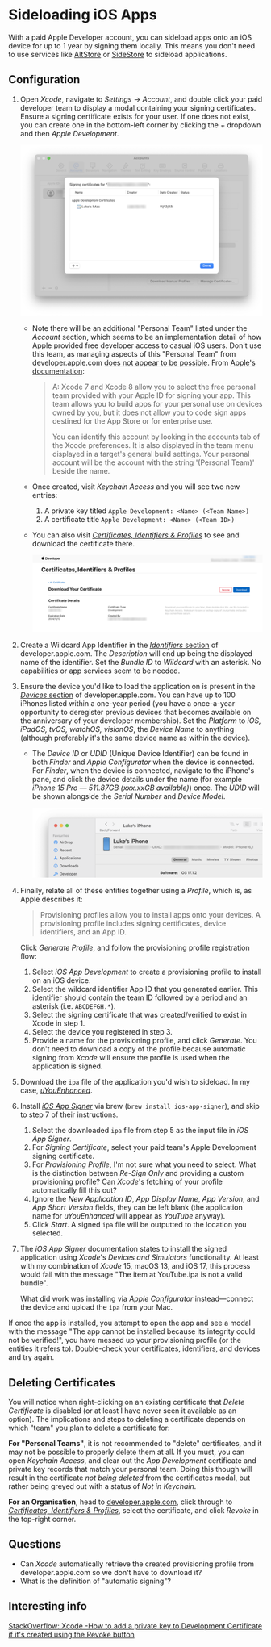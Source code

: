 # Sideloading iOS Apps

With a paid Apple Developer account, you can sideload apps onto an iOS device for up to 1 year by signing them locally.
This means you don't need to use services like [AltStore][1] or [SideStore][2] to sideload applications.

## Configuration

1. Open _Xcode_, navigate to _Settings_ → _Account_, and double click your paid developer team to display a modal containing your signing certificates.
   Ensure a signing certificate exists for your user.
   If one does not exist, you can create one in the bottom-left corner by clicking the _+_ dropdown and then _Apple Development_.

    ![](images/xcode-signing-certificates.png)

    - Note there will be an additional "Personal Team" listed under the _Account_ section, which seems to be an implementation detail of how Apple provided free developer access to casual iOS users.
      Don't use this team, as managing aspects of this "Personal Team" from developer.apple.com [does not appear to be possible][8].
      From [Apple's documentation][3]:

        > A: Xcode 7 and Xcode 8 allow you to select the free personal team provided with your Apple ID for signing your app. This team allows you to build apps for your personal use on devices owned by you, but it does not allow you to code sign apps destined for the App Store or for enterprise use.
        >
        > You can identify this account by looking in the accounts tab of the Xcode preferences. It is also displayed in the team menu displayed in a target's general build settings. Your personal account will be the account with the string '(Personal Team)' beside the name.

    - Once created, visit _Keychain Access_ and you will see two new entries:
        1. A private key titled `Apple Development: <Name> (<Team Name>)`
        2. A certificate title `Apple Development: <Name> (<Team ID>)`
    - You can also visit [_Certificates, Identifiers & Profiles_][5] to see and download the certificate there.

        ![](images/certificate-download.png)

2. Create a Wildcard App Identifier in the [_Identifiers_ section][6] of developer.apple.com.
   The _Description_ will end up being the displayed name of the identifier.
   Set the _Bundle ID_ to _Wildcard_ with an asterisk.
   No capabilities or app services seem to be needed.

3. Ensure the device you'd like to load the application on is present in the [_Devices_ section][7] of developer.apple.com.
   You can have up to 100 iPhones listed within a one-year period (you have a once-a-year opportunity to deregister previous devices that becomes available on the anniversary of your developer membership).
   Set the _Platform_ to _iOS, iPadOS, tvOS, watchOS, visionOS_, the _Device Name_ to anything (although preferably it's the same device name as within the device).

    - The _Device ID_ or _UDID_ (Unique Device Identifier) can be found in both _Finder_ and _Apple Configurator_ when the device is connected.
      For _Finder_, when the device is connected, navigate to the iPhone's pane, and click the device details under the name (for example _iPhone 15 Pro — 511.87GB (xxx.xxGB available)_) once.
      The _UDID_ will be shown alongside the _Serial Number_ and _Device Model_.

        ![](images/iphone-udid-in-finder.png)

4. Finally, relate all of these entities together using a _Profile_, which is, as Apple describes it:

    > Provisioning profiles allow you to install apps onto your devices. A provisioning profile includes signing certificates, device identifiers, and an App ID.

    Click _Generate Profile_, and follow the provisioning profile registration flow:

    1. Select _iOS App Development_ to create a provisioning profile to install on an iOS device.
    2. Select the wildcard identifier App ID that you generated earlier.
       This identifier should contain the team ID followed by a period and an asterisk (i.e. `ABCDEFGH.*`).
    3. Select the signing certificate that was created/verified to exist in Xcode in step 1.
    4. Select the device you registered in step 3.
    5. Provide a name for the provisioning profile, and click _Generate_.
       You don't need to download a copy of the profile because automatic signing from _Xcode_ will ensure the profile is used when the application is signed.

5. Download the `ipa` file of the application you'd wish to sideload. In my case, [_uYouEnhanced_][10].
6. Install [_iOS App Signer_][9] via brew (`brew install ios-app-signer`), and skip to step 7 of their instructions.
    1. Select the downloaded `ipa` file from step 5 as the input file in _iOS App Signer_.
    2. For _Signing Certificate_, select your paid team's Apple Development signing certificate.
    3. For _Provisioning Profile_, I'm not sure what you need to select.
       What is the distinction between _Re-Sign Only_ and providing a custom provisioning profile? Can _Xcode_'s fetching of your profile automatically fill this out?
    4. Ignore the _New Application ID_, _App Display Name_, _App Version_, and _App Short Version_ fields, they can be left blank (the application name for _uYouEnhanced_ will appear as _YouTube_ anyway).
    5. Click _Start_. A signed `ipa` file will be outputted to the location you selected.
7. The _iOS App Signer_ documentation states to install the signed application using _Xcode_'s _Devices and Simulators_ functionality.
   At least with my combination of _Xcode_ 15, macOS 13, and iOS 17, this process would fail with the message "The item at YouTube.ipa is not a valid bundle".

    What did work was installing via _Apple Configurator_ instead—connect the device and upload the `ipa` from your Mac.

If once the app is installed, you attempt to open the app and see a modal with the message "The app cannot be installed because its integrity could not be verified!", you have messed up your provisioning profile (or the entities it refers to).
Double-check your certificates, identifiers, and devices and try again.

## Deleting Certificates

You will notice when right-clicking on an existing certificate that _Delete Certificate_ is disabled (or at least I have never seen it available as an option).
The implications and steps to deleting a certificate depends on which "team" you plan to delete a certificate for:

**For "Personal Teams"**, it is not recommended to "delete" certificates, and it may not be possible to properly delete them at all.
If you must, you can open _Keychain Access_, and clear out the _App Development_ certificate and private key records that match your personal team.
Doing this though will result in the certificate _not being deleted_ from the certificates modal, but rather being greyed out with a status of _Not in Keychain_.

**For an Organisation**, head to [developer.apple.com][4], click through to [_Certificates, Identifiers & Profiles_][5], select the certificate, and click _Revoke_ in the top-right corner.

## Questions

- Can _Xcode_ automatically retrieve the created provisioning profile from developer.apple.com so we don't have to download it?
- What is the definition of "automatic signing"?

## Interesting info

[StackOverflow: Xcode -How to add a private key to Development Certificate if it's created using the Revoke button][11]

[1]: https://github.com/altstoreio/AltStore
[2]: https://sidestore.io
[3]: https://developer.apple.com/library/archive/qa/qa1915/_index.html
[4]: https://developer.apple.com
[5]: https://developer.apple.com/account/resources/certificates/list
[6]: https://developer.apple.com/account/resources/identifiers/list
[7]: https://developer.apple.com/account/resources/devices/list
[8]: https://itecnote.com/tecnote/xcode-how-to-manage-personal-team-info-on-apple-developer-website/
[9]: https://dantheman827.github.io/ios-app-signer
[10]: https://github.com/arichorn/uYouEnhanced
[11]: https://stackoverflow.com/a/58847332
